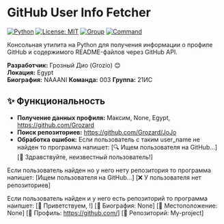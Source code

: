 # GitHub User Info Fetcher

[![Python](https://img.shields.io/badge/python-3.8%2B-blue)]()
[![License: MIT](https://img.shields.io/badge/License-MIT-yellow.svg)]()
[![Group](https://img.shields.io/badge/Группа-21ИС-important)]()
[![Command](https://img.shields.io/badge/Команда-003-success)]()

Консольная утилита на Python для получения информации о профиле GitHub и содержимого README-файлов через GitHub API.

**Разработчик:** Грозный Дио (Grozio) 😊  
**Локация:** Egypt  
**Биография:** NAAANI
**Команда:** 003
**Группа:** 21ИС

## ✨ Функциональность


*   **Получение данных профиля:** Максим, None, Egypt, https://github.com/Grozard
*   **Поиск репозиториев:** https://github.com/Grozard/JoJo
*   **Обработка ошибок:** Если пользователь с таким user_name не найден то программа напишет: 
[🔍 Ищем пользователя <USER> на GitHub...]
[👋 Здравствуйте, неизвестный пользователь!]


Если пользователь найден но у него нету репозитория то программа напишет:
 [Ищем пользователя <USER> на GitHub...]
[❌ У пользователя нет репозиториев]


Если пользователь найден и у него есть репозиторий то программа наипшет:
[🎉 Приветствуем, <USER>!]
[📝 Биография: None]
[📍 Местоположение: None]
[🔗 Профиль: https://github.com/<USER>]
[📂 Репозиторий: My-project]

